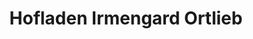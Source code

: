 ---
title: "Hofladen Irmengard Ortlieb"
url: /kissing/hofladen-irmengard-ortlieb/
shop: Hofladen
---